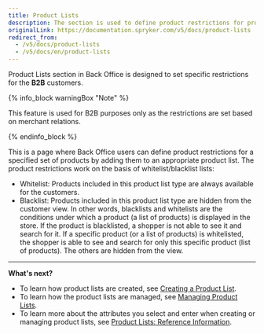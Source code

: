 ```yaml
---
title: Product Lists
description: The section is used to define product restrictions for product sets by adding them to an appropriate product list in the Back Office.
originalLink: https://documentation.spryker.com/v5/docs/product-lists
redirect_from:
  - /v5/docs/product-lists
  - /v5/docs/en/product-lists
---
```


Product Lists section in Back Office is designed to set specific restrictions for the **B2B** customers. 

{% info_block warningBox "Note" %}

This feature is used for B2B purposes only as the restrictions are set based on merchant relations.

{% endinfo_block %}


This is a page where Back Office users can define product restrictions for a specified set of products by adding them to an appropriate product list.
The product restrictions work on the basis of whitelist/blacklist lists:
* Whitelist: Products included in this product list type are always available for the customers.
* Blacklist: Products included in this product list type are hidden from the customer view.
In other words, blacklists and whitelists are the conditions under which a product (a list of products) is displayed in the store. 
If the product is blacklisted, a shopper is not able to see it and search for it.
If a specific product (or a list of products) is whitelisted, the shopper is able to see and search for only this specific product (list of products). The others are hidden from the view.
***
**What's next?**

* To learn how product lists are created, see [Creating a Product List](https://documentation.spryker.com/docs/en/creating-a-product-list).
* To learn how the product lists are managed, see [Managing Product Lists](https://documentation.spryker.com/docs/en/managing-product-lists).
* To learn more about the attributes you select and enter when creating or managing product lists, see [Product Lists: Reference Information](https://documentation.spryker.com/docs/en/product-lists-reference-information).
